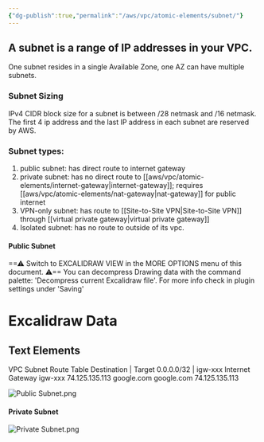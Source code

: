 ```yaml
---
{"dg-publish":true,"permalink":"/aws/vpc/atomic-elements/subnet/"}
---
```


## A subnet is a range of IP addresses in your VPC.

One subnet resides in a single Available Zone, one AZ can have multiple subnets.

### Subnet Sizing

IPv4 CIDR block size for a subnet is between /28 netmask and /16 netmask.
The first 4 ip address and the last IP address in each subnet are reserved by AWS.

### Subnet types:
1. public subnet: has direct route to internet gateway
2. private subnet: has no direct route to [[aws/vpc/atomic-elements/internet-gateway\|internet-gateway]]; requires [[aws/vpc/atomic-elements/nat-gateway\|nat-gateway]] for public internet
3. VPN-only subnet: has route to [[Site-to-Site VPN\|Site-to-Site VPN]] through [[virtual private gateway\|virtual private gateway]]
4. Isolated subnet: has no route to outside of its vpc.



#### **Public Subnet**

<div class="transclusion internal-embed is-loaded"><div class="markdown-embed">




==⚠  Switch to EXCALIDRAW VIEW in the MORE OPTIONS menu of this document. ⚠== You can decompress Drawing data with the command palette: 'Decompress current Excalidraw file'. For more info check in plugin settings under 'Saving'


# Excalidraw Data

## Text Elements
VPC 
Subnet 
Route Table
Destination | Target
0.0.0.0/32  | igw-xxx 
Internet Gateway
igw-xxx 
74.125.135.113 
google.com 
google.com 
74.125.135.113 


</div></div>


![Public Subnet.png](/img/user/aws/vpc/png/Public%20Subnet.png)
#### **Private Subnet**
![Private Subnet.png](/img/user/aws/vpc/png/Private%20Subnet.png)